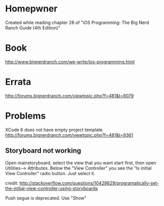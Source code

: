 Homepwner
=========

Created while reading chapter 28 of "iOS Programming: The Big Nerd Ranch Guide (4th Edition)"

# Book

http://www.bignerdranch.com/we-write/ios-programming.html

# Errata

http://forums.bignerdranch.com/viewtopic.php?f=481&t=8079

# Problems

XCode 6 does not have empty project template
http://forums.bignerdranch.com/viewtopic.php?f=481&t=9361

## Storyboard not working

Open mainstoryboard, select the view that you want start first, then open Utilities--> Attributes. Below the "View Controller" you see the "Is initial View Controller" radio button. Just select it.

credit: http://stackoverflow.com/questions/10428629/programatically-set-the-initial-view-controller-using-storyboards


Push segue is deprecated. Use "Show"